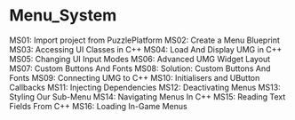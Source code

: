# Menu_System

MS01: Import project from PuzzlePlatform
MS02: Create a Menu Blueprint
MS03: Accessing UI Classes in C++
MS04: Load And Display UMG in C++
MS05: Changing UI Input Modes
MS06: Advanced UMG Widget Layout
MS07: Custom Buttons And Fonts
MS08: Solution: Custom Buttons And Fonts
MS09: Connecting UMG to C++
MS10: Initialisers and UButton Callbacks
MS11: Injecting Dependencies
MS12: Deactivating Menus
MS13: Styling Our Sub-Menu
MS14: Navigating Menus In C++
MS15: Reading Text Fields From C++
MS16: Loading In-Game Menus
